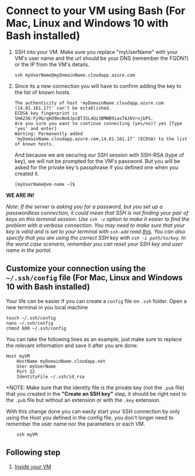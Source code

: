 # Connect to your VM using Bash (For Mac, Linux and Windows 10 with Bash installed)


1. SSH into your VM. Make sure you replace "myUserName" with your VM's user name and the url should be your DNS (remember the FQDN?) or the IP from the VM's details. 
    ```Shell
    ssh myUserName@myDomainName.cloudapp.azure.com
    ```

1. Since its a new connection you will have to confirm adding the key to the list of known hosts.
    ```Shell
    The authenticity of host 'myDomainName.cloudapp.azure.com (14.81.161.17)' can't be established.
    ECDSA key fingerprint is SHA256:Fy9G/qkO9msNo6JpcBT3SL4Qz1BMWB9iasTAJ6VrvjbPS.
    Are you sure you want to continue connecting (yes/no)? yes [Type 'yes' and enter]
    Warning: Permanently added 'myDomainName.cloudapp.azure.com,14.81.161.17' (ECDSA) to the list of known hosts.
    ```
    And because we are securing our SSH session with SSH-RSA (type of key), we will not be prompted for the VM's password. But you will be asked for the private key's passphrase if you defined one when you created it.
    ```Shell
    [myUserName@vm-name ~]$
    ```

**WE ARE IN!**

*Note: If the server is asking you for a password, but you set up a passwordless connection, it could mean that SSH is not finding your pair of keys on this terminal session. Use `ssh -v` option to make it easier to find the problem with a verbose connection.
You may need to make sure that your key is valid and is set to your terminal with `ssh-add` read [this](http://stackoverflow.com/questions/17846529/could-not-open-a-connection-to-your-authentication-agent).
You can also specify that you are using the correct SSH key with `ssh -i path/to/key`.
In the worst case scenario, remember you can reset your SSH key and user name in the portal.*

## Customize your connection using the `~/.ssh/config` file (For Mac, Linux and Windows 10 with Bash installed)

Your life can be easier if you can create a `config` file on `.ssh` folder. Open a new terminal in you local machine

```Shell
touch ~/.ssh/config
nano ~/.ssh/config
chmod 600 ~/.ssh/config
```

You can take the following lines as an example, just make sure to replace the relevant information and save it after you are done:

```Shell
Host myVM
    HostName myDomainName.cloudapp.net
    User myUserName
    Port 22
    IdentityFile ~/.ssh/id_rsa
```

*NOTE: Make sure that the identity file is the private key (not the `.pub` file) that you created in the **"Create an SSH key"** step, it should be right next to the `.pub` file but without an extension or with the `.key` extension.

With this change done you can easily start your SSH connection by only using the Host you defined in the config file, you don't longer need to remember the user name nor the parameters or each VM.

```Shell
    ssh myVM
```

## Following step

1. [Inside your VM](04-inside-vm.md)